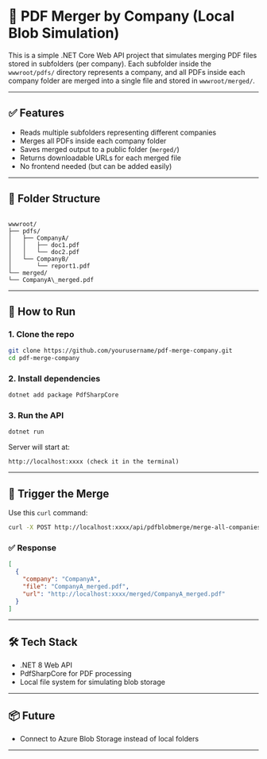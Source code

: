 ﻿
# 📄 PDF Merger by Company (Local Blob Simulation)

This is a simple .NET Core Web API project that simulates merging PDF files stored in subfolders (per company). Each subfolder inside the `wwwroot/pdfs/` directory represents a company, and all PDFs inside each company folder are merged into a single file and stored in `wwwroot/merged/`.

---

## ✅ Features

- Reads multiple subfolders representing different companies
- Merges all PDFs inside each company folder
- Saves merged output to a public folder (`merged/`)
- Returns downloadable URLs for each merged file
- No frontend needed (but can be added easily)

---

## 📁 Folder Structure

```

wwwroot/
├── pdfs/
│   ├── CompanyA/
│   │   ├── doc1.pdf
│   │   └── doc2.pdf
│   └── CompanyB/
│       └── report1.pdf
└── merged/
└── CompanyA\_merged.pdf

```

---

## 🚀 How to Run

### 1. Clone the repo

```bash
git clone https://github.com/yourusername/pdf-merge-company.git
cd pdf-merge-company
```

### 2. Install dependencies

```bash
dotnet add package PdfSharpCore
```

### 3. Run the API

```bash
dotnet run
```

Server will start at:

```
http://localhost:xxxx (check it in the terminal)
```

---

## 🔁 Trigger the Merge

Use this `curl` command:

```bash
curl -X POST http://localhost:xxxx/api/pdfblobmerge/merge-all-companies
```

### ✅ Response

```json
[
  {
    "company": "CompanyA",
    "file": "CompanyA_merged.pdf",
    "url": "http://localhost:xxxx/merged/CompanyA_merged.pdf"
  }
]
```

---

## 🛠 Tech Stack

* .NET 8 Web API
* PdfSharpCore for PDF processing
* Local file system for simulating blob storage

---

## 📦 Future 

* Connect to Azure Blob Storage instead of local folders


---



